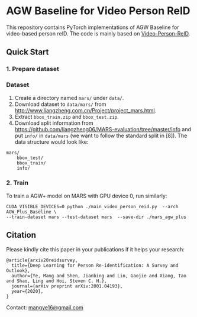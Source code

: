 # AGW Baseline for Video Person ReID

This repository contains PyTorch implementations of AGW Baseline for video-based person reID. 
The code is mainly based on [Video-Person-ReID](https://github.com/jiyanggao/Video-Person-ReID).

## Quick Start

### 1. Prepare dataset 
### Dataset

1. Create a directory named `mars/` under `data/`.
2. Download dataset to `data/mars/` from http://www.liangzheng.com.cn/Project/project_mars.html.
3. Extract `bbox_train.zip` and `bbox_test.zip`.
4. Download split information from https://github.com/liangzheng06/MARS-evaluation/tree/master/info and put `info/` in `data/mars` (we want to follow the standard split in [8]). The data structure would look like:
```
mars/
    bbox_test/
    bbox_train/
    info/
```
### 2. Train

To train a AGW+ model on MARS with GPU device 0, run similarly:
```
CUDA_VISIBLE_DEVICES=0 python ./main_video_person_reid.py  --arch AGW_Plus_Baseline \
--train-dataset mars --test-dataset mars  --save-dir ./mars_agw_plus
```

## Citation

Please kindly cite this paper in your publications if it helps your research:
```
@article{arxiv20reidsurvey,
  title={Deep Learning for Person Re-identification: A Survey and Outlook},
  author={Ye, Mang and Shen, Jianbing and Lin, Gaojie and Xiang, Tao and Shao, Ling and Hoi, Steven C. H.},
  journal={arXiv preprint arXiv:2001.04193},
  year={2020},
}
```

Contact: mangye16@gmail.com
